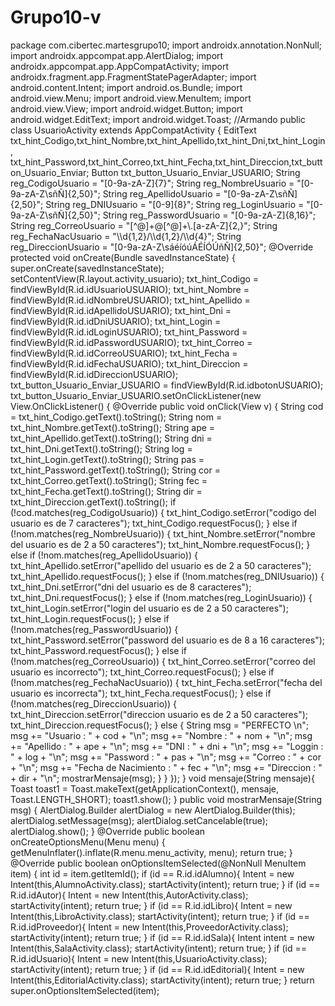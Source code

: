# Grupo10-v
package com.cibertec.martesgrupo10;  import androidx.annotation.NonNull; import androidx.appcompat.app.AlertDialog; import androidx.appcompat.app.AppCompatActivity; import androidx.fragment.app.FragmentStatePagerAdapter;  import android.content.Intent; import android.os.Bundle; import android.view.Menu; import android.view.MenuItem; import android.view.View; import android.widget.Button; import android.widget.EditText; import android.widget.Toast;  //Armando public class UsuarioActivity extends AppCompatActivity {  EditText txt_hint_Codigo,txt_hint_Nombre,txt_hint_Apellido,txt_hint_Dni,txt_hint_Login,         txt_hint_Password,txt_hint_Correo,txt_hint_Fecha,txt_hint_Direccion,txt_button_Usuario_Enviar; Button txt_button_Usuario_Enviar_USUARIO;   String reg_CodigoUsuario = "[0-9a-zA-Z]{7}"; String reg_NombreUsuario = "[0-9a-zA-Z\\sñÑ]{2,50}"; String reg_ApellidoUsuario = "[0-9a-zA-Z\\sñÑ]{2,50}"; String reg_DNIUsuario = "[0-9]{8}"; String reg_LoginUsuario = "[0-9a-zA-Z\\sñÑ]{2,50}"; String reg_PasswordUsuario = "[0-9a-zA-Z]{8,16}"; String reg_CorreoUsuario = "[^@]+@[^@]+\\.[a-zA-Z]{2,}"; String reg_FechaNacUsuario = "\\\\d{1,2}/\\\\d{1,2}/\\\\d{4}"; String reg_DireccionUsuario = "[0-9a-zA-Z\\sáéíóúÁÉÍÓÚñÑ]{2,50}";     @Override protected void onCreate(Bundle savedInstanceState) {     super.onCreate(savedInstanceState);     setContentView(R.layout.activity_usuario);      txt_hint_Codigo = findViewById(R.id.idUsuarioUSUARIO);     txt_hint_Nombre = findViewById(R.id.idNombreUSUARIO);     txt_hint_Apellido = findViewById(R.id.idApellidoUSUARIO);     txt_hint_Dni = findViewById(R.id.idDniUSUARIO);     txt_hint_Login = findViewById(R.id.idLoginUSUARIO);     txt_hint_Password = findViewById(R.id.idPasswordUSUARIO);     txt_hint_Correo = findViewById(R.id.idCorreoUSUARIO);     txt_hint_Fecha = findViewById(R.id.idFechaUSUARIO);     txt_hint_Direccion = findViewById(R.id.idDireccionUSUARIO);     txt_button_Usuario_Enviar_USUARIO = findViewById(R.id.idbotonUSUARIO);     txt_button_Usuario_Enviar_USUARIO.setOnClickListener(new View.OnClickListener()     {         @Override                  public void onClick(View v)         {             String cod = txt_hint_Codigo.getText().toString();             String nom = txt_hint_Nombre.getText().toString();             String ape = txt_hint_Apellido.getText().toString();             String dni = txt_hint_Dni.getText().toString();             String log = txt_hint_Login.getText().toString();             String pas = txt_hint_Password.getText().toString();             String cor = txt_hint_Correo.getText().toString();             String fec = txt_hint_Fecha.getText().toString();             String dir = txt_hint_Direccion.getText().toString();              if (!cod.matches(reg_CodigoUsuario))             {                 txt_hint_Codigo.setError("codigo del usuario es de  7 caracteres");                 txt_hint_Codigo.requestFocus();             }              else if (!nom.matches(reg_NombreUsuario))             {                 txt_hint_Nombre.setError("nombre del usuario es de 2 a 50 caracteres");                 txt_hint_Nombre.requestFocus();             }              else if (!nom.matches(reg_ApellidoUsuario))             {                 txt_hint_Apellido.setError("apellido del usuario es de 2 a 50 caracteres");                 txt_hint_Apellido.requestFocus();             }              else if (!nom.matches(reg_DNIUsuario))             {                 txt_hint_Dni.setError("dni  del usuario es de 8 caracteres");                 txt_hint_Dni.requestFocus();             }              else if (!nom.matches(reg_LoginUsuario))             {                 txt_hint_Login.setError("login del usuario es de 2 a 50 caracteres");                 txt_hint_Login.requestFocus();             }              else if (!nom.matches(reg_PasswordUsuario))             {                 txt_hint_Password.setError("password del usuario es de 8 a 16 caracteres");                 txt_hint_Password.requestFocus();             }              else if (!nom.matches(reg_CorreoUsuario))             {                 txt_hint_Correo.setError("correo del usuario es incorrecto");                 txt_hint_Correo.requestFocus();             }              else if (!nom.matches(reg_FechaNacUsuario))             {                 txt_hint_Fecha.setError("fecha del usuario es incorrecta");                 txt_hint_Fecha.requestFocus();             }              else if (!nom.matches(reg_DireccionUsuario))             {                 txt_hint_Direccion.setError("direccion usuario es de 2 a 50 caracteres");                 txt_hint_Direccion.requestFocus();             }              else                 {                     String msg = "PERFECTO \n";                      msg += "Usuario : " + cod + "\n";                     msg += "Nombre : " + nom + "\n";                     msg += "Apellido : " + ape + "\n";                     msg += "DNI : " + dni + "\n";                     msg += "Loggin : " + log + "\n";                     msg += "Password : " + pas + "\n";                     msg += "Correo : " + cor + "\n";                     msg += "Fecha de Nacimiento : " + fec + "\n";                     msg += "Direccion : " + dir + "\n";                      mostrarMensaje(msg);                  }           }     }); }  void mensaje(String mensaje){     Toast toast1 = Toast.makeText(getApplicationContext(), mensaje, Toast.LENGTH_SHORT);             toast1.show(); }  public void mostrarMensaje(String msg) {     AlertDialog.Builder alertDialog = new AlertDialog.Builder(this);     alertDialog.setMessage(msg);     alertDialog.setCancelable(true);     alertDialog.show(); }   @Override public boolean onCreateOptionsMenu(Menu menu) {     getMenuInflater().inflate(R.menu.menu_activity, menu);     return true; }  @Override public boolean onOptionsItemSelected(@NonNull MenuItem item) {     int id = item.getItemId();      if (id == R.id.idAlumno){         Intent = new Intent(this,AlumnoActivity.class);         startActivity(intent);         return true;     }     if (id == R.id.idAutor){         Intent = new Intent(this,AutorActivity.class);         startActivity(intent);         return true;     }     if (id == R.id.idLibro){         Intent = new Intent(this,LibroActivity.class);         startActivity(intent);         return true;     }      if (id == R.id.idProveedor){         Intent = new Intent(this,ProveedorActivity.class);         startActivity(intent);         return true;     }      if (id == R.id.idSala){         Intent intent = new Intent(this,SalaActivity.class);         startActivity(intent);         return true;     }      if (id == R.id.idUsuario){         Intent = new Intent(this,UsuarioActivity.class);         startActivity(intent);         return true;     }      if (id == R.id.idEditorial){         Intent = new Intent(this,EditorialActivity.class);         startActivity(intent);         return true;     }      return super.onOptionsItemSelected(item);
